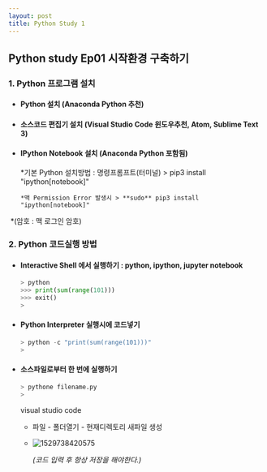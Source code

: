 ```yaml
---
layout: post
title: Python Study 1
---
```


## Python study Ep01 시작환경 구축하기

### 1. Python 프로그램 설치

- #### Python 설치 (Anaconda Python 추천)

- #### 소스코드 편집기 설치 (Visual Studio Code 윈도우추천, Atom, Sublime Text 3)

- #### IPython Notebook 설치 (Anaconda Python 포함됨)

  *기본 Python 설치방법 : 명령프롬프트(터미널) > pip3 install "ipython[notebook]"

  ```
  *맥 Permission Error 발생시 > **sudo** pip3 install "ipython[notebook]"
  ```

​          *(암호 : 맥 로그인 암호)

### 2. Python 코드실행 방법

- #### Interactive Shell 에서 실행하기 : python, ipython, jupyter notebook

  ```python
  > python
  >>> print(sum(range(101)))
  >>> exit()
  >
  ```

- #### Python Interpreter 실행시에 코드넣기

  ```python
  > python -c "print(sum(range(101)))"
  >
  ```

- #### 소스파일로부터 한 번에 실행하기

  ```python
  > pythone filename.py
  >
  ```

  visual studio code

  - 파일 - 폴더열기 - 현재디렉토리 새파일 생성

  - ![1529738420575](C:\Users\YANGUK\desktop\study\github\img\Ep01_1.png)

    *(코드 입력 후 항상 저장을 해야한다.)*
